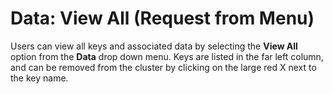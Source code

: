 # Data: View All (Request from Menu)

Users can view all keys and associated data by selecting the **View
All** option from the **Data** drop down menu. Keys are listed in the
far left column, and can be removed from the cluster by clicking on
the large red X next to the key name.

